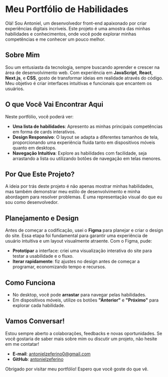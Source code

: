 # Meu Portfólio de Habilidades

Olá! Sou Antoniel, um desenvolvedor front-end apaixonado por criar experiências digitais incríveis. Este projeto é uma amostra das minhas habilidades e conhecimentos, onde você pode explorar minhas competências e me conhecer um pouco melhor.

## Sobre Mim

Sou um entusiasta da tecnologia, sempre buscando aprender e crescer na área de desenvolvimento web. Com experiência em **JavaScript**, **React**, **Next.js**, e **CSS**, gosto de transformar ideias em realidade através do código. Meu objetivo é criar interfaces intuitivas e funcionais que encantem os usuários.

## O que Você Vai Encontrar Aqui

Neste portfólio, você poderá ver:

- **Uma lista de habilidades**: Apresento as minhas principais competências em forma de cards interativos.
- **Design Responsivo**: O layout se adapta a diferentes tamanhos de tela, proporcionando uma experiência fluida tanto em dispositivos móveis quanto em desktops.
- **Navegação Intuitiva**: Explore as habilidades com facilidade, seja arrastando a lista ou utilizando botões de navegação em telas menores.

## Por Que Este Projeto?

A ideia por trás deste projeto é não apenas mostrar minhas habilidades, mas também demonstrar meu estilo de desenvolvimento e minha abordagem para resolver problemas. É uma representação visual do que eu sou como desenvolvedor.

## Planejamento e Design

Antes de começar a codificação, usei o **Figma** para planejar e criar o design do site. Essa etapa foi fundamental para garantir uma experiência de usuário intuitiva e um layout visualmente atraente. Com o Figma, pude:

- **Prototipar** a interface: criei uma visualização interativa do site para testar a usabilidade e o fluxo.
- **Iterar rapidamente**: fiz ajustes no design antes de começar a programar, economizando tempo e recursos.


## Como Funciona

- No desktop, você pode **arrastar** para navegar pelas habilidades.
- Em dispositivos móveis, utilize os botões **"Anterior"** e **"Próximo"** para explorar cada habilidade.

## Vamos Conversar!

Estou sempre aberto a colaborações, feedbacks e novas oportunidades. Se você gostaria de saber mais sobre mim ou discutir um projeto, não hesite em me contatar!

- **E-mail**: [antonielzeferino0@gmail.com](mailto:antonielzeferino0@gmail.com)
- **GitHub**: [antonielzeferino](https://github.com/antonielzeferino)

Obrigado por visitar meu portfólio! Espero que você goste do que vê.
